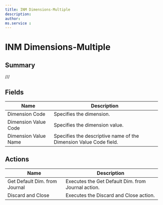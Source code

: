 ```yaml
---
title: INM Dimensions-Multiple
description: 
author: 
ms.service : 
---
```


# INM Dimensions-Multiple

## Summary

///

## Fields
<!-- You need to leave a space betwenn | your text and | -->

| Name | Description |
| ---- | ---- |
| Dimension Code | Specifies the dimension. |
| Dimension Value Code | Specifies the dimension value. |
| Dimension Value Name | Specifies the descriptive name of the Dimension Value Code field. |

## Actions

| Name | Description |
| ---- | ---- |
| Get Default Dim. from Journal | Executes the Get Default Dim. from Journal action. |
| Discard and Close | Executes the Discard and Close action. |
